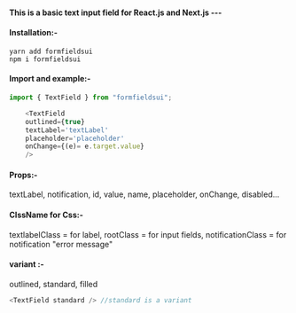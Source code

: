 #### This is a basic text input field for React.js and Next.js ---

#### Installation:-

```
yarn add formfieldsui
npm i formfieldsui

```

#### Import and example:-

```JavaScript
import { TextField } from "formfieldsui";

    <TextField
    outlined={true}
    textLabel='textLabel'
    placeholder='placeholder'
    onChange={(e)= e.target.value}
    />

```

#### Props:-

textLabel,
notification,
id,
value,
name,
placeholder,
onChange,
disabled...

#### ClssName for Css:-

textlabelClass = for label,
rootClass = for input fields,
notificationClass = for notification "error message"

#### variant :-

outlined, standard, filled

```JavaScript
<TextField standard /> //standard is a variant
```
